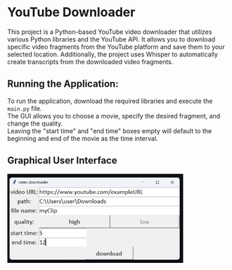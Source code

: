 # YouTube Downloader
This project is a Python-based YouTube video downloader that utilizes various Python libraries and the YouTube API.
It allows you to download specific video fragments from the YouTube platform and save them to your selected location. Additionally, the project uses Whisper to automatically create transcripts from the downloaded video fragments.

## Running the Application:
To run the application, download the required libraries and execute the ```main.py``` file. <br>
The GUI allows you to choose a movie, specify the desired fragment, and change the quality. <br>
Leaving the "start time" and "end time" boxes empty will default to the beginning and end of the movie as the time interval.

## Graphical User Interface
<img src="https://github.com/OskarSzafer/youtube_downloader/blob/main/GUI.png" width="400">
